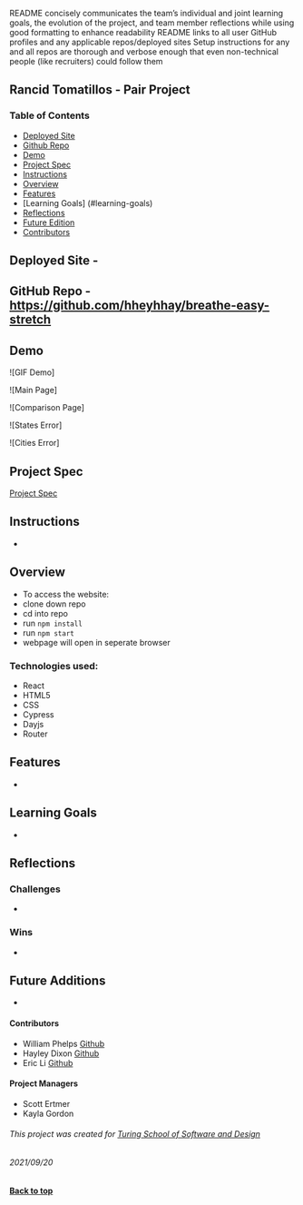 README concisely communicates the team’s individual and joint learning goals, the evolution of the project, and team member reflections while using good formatting to enhance readability
README links to all user GitHub profiles and any applicable repos/deployed sites
Setup instructions for any and all repos are thorough and verbose enough that even non-technical people (like recruiters) could follow them

## Rancid Tomatillos - Pair Project

### Table of Contents
- [Deployed Site](#deployed-site)
- [Github Repo](#github-repo)
- [Demo](#demo)
- [Project Spec](#project-spec)
- [Instructions](#instructions)
- [Overview](#overview)
- [Features](#features)
- [Learning Goals] (#learning-goals)
- [Reflections](#project-reflection)
- [Future Edition](#future-additions)
- [Contributors](#Contributors)

## Deployed Site - 
## GitHub Repo - https://github.com/hheyhhay/breathe-easy-stretch
## Demo

![GIF Demo]

![Main Page]

![Comparison Page]

![States Error]

![Cities Error]

## Project Spec

[Project Spec](https://frontend.turing.edu/projects/module-3/stretch.html)

## Instructions

- 

## Overview
- To access the website: 
- clone down repo 
- cd into repo
- run ``` npm install ```
- run ``npm start``
- webpage will open in seperate browser

### Technologies used: 
 - React
 - HTML5
 - CSS
 - Cypress 
 - Dayjs
 - Router

## Features
-


## Learning Goals
- 

## Reflections
### Challenges
- 

### Wins 
- 

## Future Additions
- 

#### Contributors

- William Phelps [Github](github.com/williamphelps13)
- Hayley Dixon [Github](github.com/hheyhhay)
- Eric Li [Github](github.com/ericli1996)

#### Project Managers

- Scott Ertmer
- Kayla Gordon

###### This project was created for [Turing School of Software and Design](https://turing.io/)
###### 2021/09/20
**[Back to top](#table-of-contents)**
